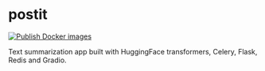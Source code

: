 # postit

[![Publish Docker images](https://github.com/gperdrizet/postit/actions/workflows/app-docker-image.yml/badge.svg)](https://github.com/gperdrizet/postit/actions/workflows/app-docker-image.yml)

Text summarization app built with HuggingFace transformers, Celery, Flask, Redis and Gradio.
